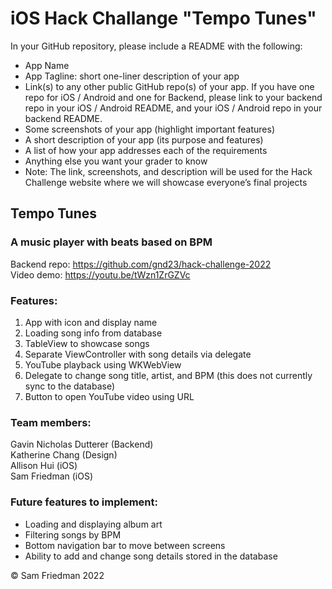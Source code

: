 # iOS Hack Challange "Tempo Tunes"
 
 In your GitHub repository, please include a README with the following:
- App Name
- App Tagline: short one-liner description of your app
- Link(s) to any other public GitHub repo(s) of your app. If you have one repo for iOS / Android and one for Backend, please link to your backend repo in your iOS / Android README, and your iOS / Android repo in your backend README.
- Some screenshots of your app (highlight important features)
- A short description of your app (its purpose and features)
- A list of how your app addresses each of the requirements
- Anything else you want your grader to know
- Note: The link, screenshots, and description will be used for the Hack Challenge website where we will showcase everyone’s final projects

## Tempo Tunes
### A music player with beats based on BPM
Backend repo: https://github.com/gnd23/hack-challenge-2022<br/>
Video demo: https://youtu.be/tWzn1ZrGZVc

### Features:
1. App with icon and display name
2. Loading song info from database
3. TableView to showcase songs
4. Separate ViewController with song details via delegate
5. YouTube playback using WKWebView
6. Delegate to change song title, artist, and BPM (this does not currently sync to the database)
7. Button to open YouTube video using URL

### Team members:
Gavin Nicholas Dutterer (Backend)\
Katherine Chang (Design)\
Allison Hui (iOS)\
Sam Friedman (iOS)

### Future features to implement:
- Loading and displaying album art
- Filtering songs by BPM
- Bottom navigation bar to move between screens
- Ability to add and change song details stored in the database


© Sam Friedman 2022
